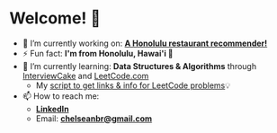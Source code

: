 # Welcome! 👋

- 🔭 I’m currently working on: **[A Honolulu restaurant recommender!](https://github.com/chelseanbr/hon-eats-recommender)**
- ⚡ Fun fact: **I'm from Honolulu, Hawai'i 🌴**
- 🌱 I’m currently learning: **Data Structures & Algorithms** through [InterviewCake](InterviewCake.com) and [LeetCode.com](LeetCode.com)
  * My [script to get links & info for LeetCode problems](https://github.com/chelseanbr/get_leetcode_problems)💡
- 📫 How to reach me: 
  * **[LinkedIn](LinkedIn.com/chelseanbr)**
  * Email: **chelseanbr@gmail.com**
  
<!--
- 🌱 I’m currently learning ...
- 👯 I’m looking to collaborate on ...
- 🤔 I’m looking for help with ...
- 💬 Ask me about ...
- 😄 Pronouns: ...
-->
